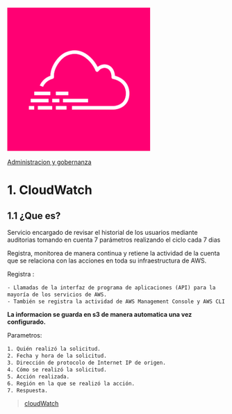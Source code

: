 ![Amazon Cloud trail](../00_assets/Administracion%20y%20gobernanza/cloudTrail-icon.png)

[Administracion y gobernanza](../06-Administracion_y_Gobernanza/)

# 1. CloudWatch

## 1.1 ¿Que es?

Servicio encargado de revisar el historial de los usuarios mediante auditorias tomando en cuenta 7 parámetros realizando el ciclo cada 7 dias 

Registra, monitorea de manera continua y retiene la actividad de la cuenta que se relaciona con las acciones en toda su infraestructura de AWS.

Registra :
    
    - Llamadas de la interfaz de programa de aplicaciones (API) para la mayoría de los servicios de AWS.
    - También se registra la actividad de AWS Management Console y AWS CLI


**La informacion se guarda en s3 de manera automatica una vez configurado.**

Parametros:

    1. Quién realizó la solicitud.
    2. Fecha y hora de la solicitud.
    3. Dirección de protocolo de Internet IP de origen.
    4. Cómo se realizó la solicitud.
    5. Acción realizada.
    6. Región en la que se realizó la acción.
    7. Respuesta.

> [cloudWatch](./CloudWatch.md)